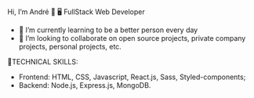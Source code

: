 Hi, I’m André 👋
🖥️ FullStack Web Developer
- 🌱 I’m currently learning to be a better person every day
- 💞️ I’m looking to collaborate on open source projects, private company projects, personal projects, etc.
  
🚀TECHNICAL SKILLS:
- Frontend: HTML, CSS, Javascript, React.js, Sass, Styled-components;
- Backend: Node.js, Express.js, MongoDB.






<!---
ybnetxo/ybnetxo is a ✨ special ✨ repository because its `README.md` (this file) appears on your GitHub profile.
You can click the Preview link to take a look at your changes.
--->
